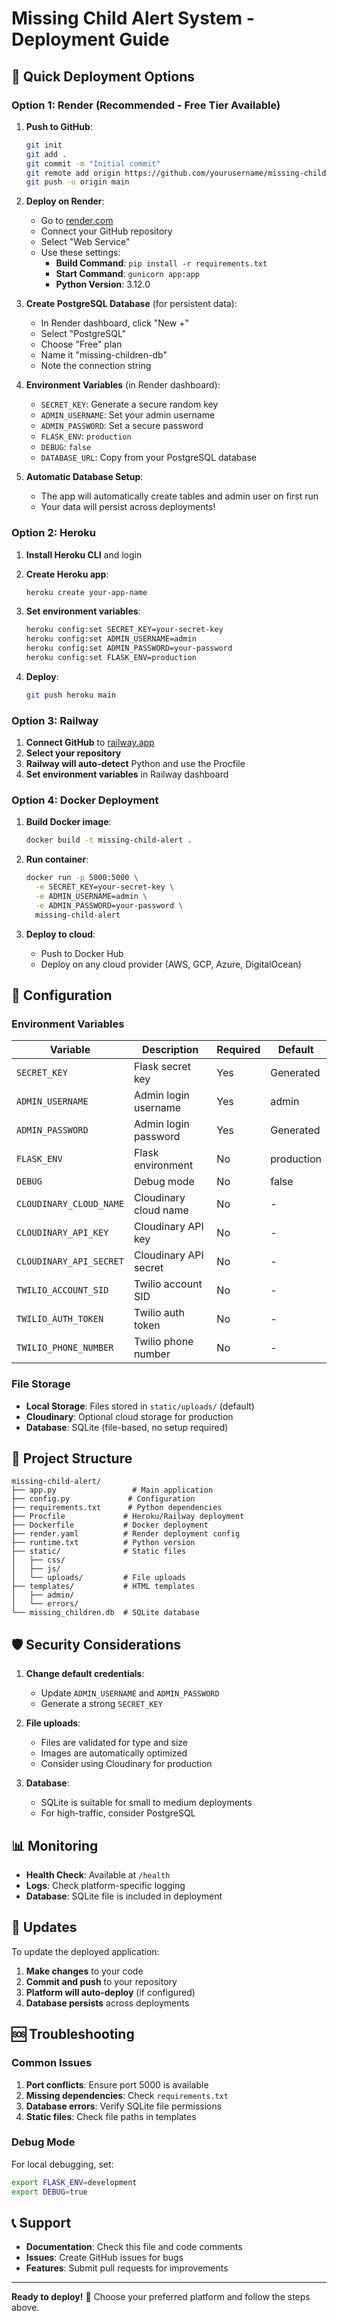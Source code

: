 # Missing Child Alert System - Deployment Guide

## 🚀 Quick Deployment Options

### Option 1: Render (Recommended - Free Tier Available)

1. **Push to GitHub**:
   ```bash
   git init
   git add .
   git commit -m "Initial commit"
   git remote add origin https://github.com/yourusername/missing-child-alert.git
   git push -u origin main
   ```

2. **Deploy on Render**:
   - Go to [render.com](https://render.com)
   - Connect your GitHub repository
   - Select "Web Service"
   - Use these settings:
     - **Build Command**: `pip install -r requirements.txt`
     - **Start Command**: `gunicorn app:app`
     - **Python Version**: 3.12.0

3. **Create PostgreSQL Database** (for persistent data):
   - In Render dashboard, click "New +"
   - Select "PostgreSQL"
   - Choose "Free" plan
   - Name it "missing-children-db"
   - Note the connection string

4. **Environment Variables** (in Render dashboard):
   - `SECRET_KEY`: Generate a secure random key
   - `ADMIN_USERNAME`: Set your admin username
   - `ADMIN_PASSWORD`: Set a secure password
   - `FLASK_ENV`: `production`
   - `DEBUG`: `false`
   - `DATABASE_URL`: Copy from your PostgreSQL database

5. **Automatic Database Setup**:
   - The app will automatically create tables and admin user on first run
   - Your data will persist across deployments!

### Option 2: Heroku

1. **Install Heroku CLI** and login
2. **Create Heroku app**:
   ```bash
   heroku create your-app-name
   ```

3. **Set environment variables**:
   ```bash
   heroku config:set SECRET_KEY=your-secret-key
   heroku config:set ADMIN_USERNAME=admin
   heroku config:set ADMIN_PASSWORD=your-password
   heroku config:set FLASK_ENV=production
   ```

4. **Deploy**:
   ```bash
   git push heroku main
   ```

### Option 3: Railway

1. **Connect GitHub** to [railway.app](https://railway.app)
2. **Select your repository**
3. **Railway will auto-detect** Python and use the Procfile
4. **Set environment variables** in Railway dashboard

### Option 4: Docker Deployment

1. **Build Docker image**:
   ```bash
   docker build -t missing-child-alert .
   ```

2. **Run container**:
   ```bash
   docker run -p 5000:5000 \
     -e SECRET_KEY=your-secret-key \
     -e ADMIN_USERNAME=admin \
     -e ADMIN_PASSWORD=your-password \
     missing-child-alert
   ```

3. **Deploy to cloud**:
   - Push to Docker Hub
   - Deploy on any cloud provider (AWS, GCP, Azure, DigitalOcean)

## 🔧 Configuration

### Environment Variables

| Variable | Description | Required | Default |
|----------|-------------|----------|---------|
| `SECRET_KEY` | Flask secret key | Yes | Generated |
| `ADMIN_USERNAME` | Admin login username | Yes | admin |
| `ADMIN_PASSWORD` | Admin login password | Yes | Generated |
| `FLASK_ENV` | Flask environment | No | production |
| `DEBUG` | Debug mode | No | false |
| `CLOUDINARY_CLOUD_NAME` | Cloudinary cloud name | No | - |
| `CLOUDINARY_API_KEY` | Cloudinary API key | No | - |
| `CLOUDINARY_API_SECRET` | Cloudinary API secret | No | - |
| `TWILIO_ACCOUNT_SID` | Twilio account SID | No | - |
| `TWILIO_AUTH_TOKEN` | Twilio auth token | No | - |
| `TWILIO_PHONE_NUMBER` | Twilio phone number | No | - |

### File Storage

- **Local Storage**: Files stored in `static/uploads/` (default)
- **Cloudinary**: Optional cloud storage for production
- **Database**: SQLite (file-based, no setup required)

## 📁 Project Structure

```
missing-child-alert/
├── app.py                 # Main application
├── config.py             # Configuration
├── requirements.txt      # Python dependencies
├── Procfile             # Heroku/Railway deployment
├── Dockerfile           # Docker deployment
├── render.yaml          # Render deployment config
├── runtime.txt          # Python version
├── static/              # Static files
│   ├── css/
│   ├── js/
│   └── uploads/         # File uploads
├── templates/           # HTML templates
│   ├── admin/
│   └── errors/
└── missing_children.db  # SQLite database
```

## 🛡️ Security Considerations

1. **Change default credentials**:
   - Update `ADMIN_USERNAME` and `ADMIN_PASSWORD`
   - Generate a strong `SECRET_KEY`

2. **File uploads**:
   - Files are validated for type and size
   - Images are automatically optimized
   - Consider using Cloudinary for production

3. **Database**:
   - SQLite is suitable for small to medium deployments
   - For high-traffic, consider PostgreSQL

## 📊 Monitoring

- **Health Check**: Available at `/health`
- **Logs**: Check platform-specific logging
- **Database**: SQLite file is included in deployment

## 🔄 Updates

To update the deployed application:

1. **Make changes** to your code
2. **Commit and push** to your repository
3. **Platform will auto-deploy** (if configured)
4. **Database persists** across deployments

## 🆘 Troubleshooting

### Common Issues

1. **Port conflicts**: Ensure port 5000 is available
2. **Missing dependencies**: Check `requirements.txt`
3. **Database errors**: Verify SQLite file permissions
4. **Static files**: Check file paths in templates

### Debug Mode

For local debugging, set:
```bash
export FLASK_ENV=development
export DEBUG=true
```

## 📞 Support

- **Documentation**: Check this file and code comments
- **Issues**: Create GitHub issues for bugs
- **Features**: Submit pull requests for improvements

---

**Ready to deploy!** 🚀 Choose your preferred platform and follow the steps above.
